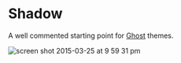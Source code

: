 # Shadow

A well commented starting point for [Ghost](http://ghost.org) themes.

![screen shot 2015-03-25 at 9 59 31 pm](https://cloud.githubusercontent.com/assets/4031679/6839159/d537a22a-d33a-11e4-8e58-7f603c506dc5.png)


